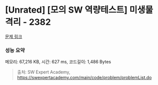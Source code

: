 # [Unrated] [모의 SW 역량테스트] 미생물 격리 - 2382 

[문제 링크](https://swexpertacademy.com/main/code/problem/problemDetail.do?contestProbId=AV597vbqAH0DFAVl) 

### 성능 요약

메모리: 67,216 KB, 시간: 627 ms, 코드길이: 1,486 Bytes



> 출처: SW Expert Academy, https://swexpertacademy.com/main/code/problem/problemList.do